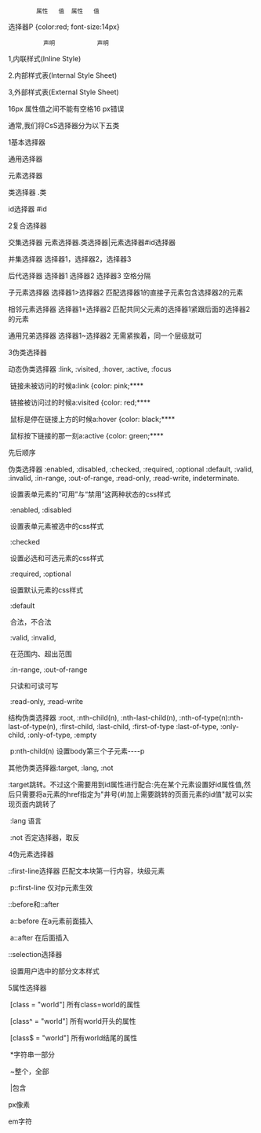 

            属性   值	属性   值

选择器P     {color:red; font-size:14px}

              声明			声明

1,内联样式(Inline Style)

2.内部样式表(Internal Style Sheet)

3,外部样式表(External Style Sheet)

16px 属性值之间不能有空格16 px错误



通常,我们将CsS选择器分为以下五类

1基本选择器

通用选择器	

元素选择器	

类选择器									.类

id选择器									#id



2复合选择器

交集选择器 	元素选择器.类选择器|元素选择器#id选择器

并集选择器 	选择器1，选择器2，选择器3

后代选择器	选择器1 选择器2 选择器3		空格分隔

子元素选择器  选择器1>选择器2				匹配选择器1的直接子元素包含选择器2的元素

相邻元素选择器  选择器1+选择器2		匹配共同父元素的选择器1紧跟后面的选择器2的元素

通用兄弟选择器  选择器1~选择器2		无需紧挨着，同一个层级就可



3伪类选择器		

动态伪类选择器 :link, :visited, :hover, :active, :focus

​	链接未被访问的时候a:link	 {color: pink;****

​	链接被访问过的时候a:visited 	{color: red;****

​	鼠标是停在链接上方的时候a:hover	 {color: black;****

​	鼠标按下链接的那一刻a:active 	{color: green;****

先后顺序

伪类选择器 :enabled, :disabled, :checked, :required, :optional :default, :valid, :invalid, :in-range, :out-of-range, :read-only, :read-write, indeterminate.

​	设置表单元素的“可用”与“禁用”这两种状态的css样式  	       

​	:enabled, :disabled

​	设置表单元素被选中的css样式

​	:checked

​	设置必选和可选元素的css样式

​	 :required, :optional

​	设置默认元素的css样式

​	:default

​	合法，不合法

​	:valid, :invalid,

​	在范围内、超出范围

​	:in-range, :out-of-range

​	只读和可读可写

​	:read-only, :read-write

结构伪类选择器 :root, :nth-child(n), :nth-last-child(n), :nth-of-type(n):nth-last-of-type(n), :first-child, :last-child, :first-of-type :last-of-type, :only-child, :only-of-type, :empty

​	p:nth-child(n)	设置body第三个子元素----p

其他伪类选择器:target, :lang, :not

​	:target跳转。不过这个需要用到id属性进行配合:先在某个元素设置好id属性值,然后只需要将a元素的href指定为"井号(#)加上需要跳转的页面元素的id值"就可以实现页面内跳转了

​	:lang 语言

​	 :not 否定选择器，取反

4伪元素选择器

::first-line选择器		匹配文本块第一行内容，块级元素

​	p::first-line	仅对p元素生效

::before和::after

​	a::before	在a元素前面插入

​	a::after 		在后面插入

::selection选择器

​	设置用户选中的部分文本样式

5属性选择器

​	[class = "world"]	所有class=world的属性

​	[class^ = "world"]	所有world开头的属性

​	[class$ = "world"]	所有world结尾的属性

​	*字符串一部分

​	~整个，全部

​	|包含





px像素

em字符
